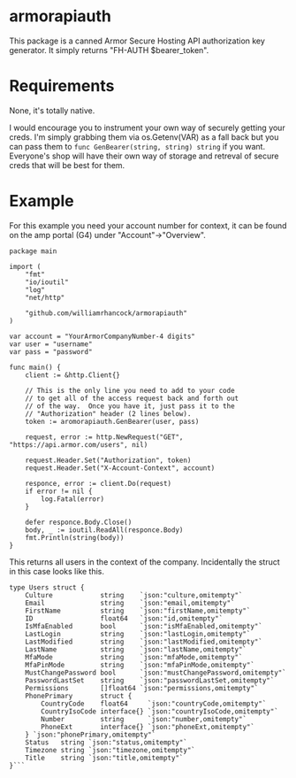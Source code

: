 # armorapiauth

This package is a canned Armor Secure Hosting API authorization key generator.  It simply returns "FH-AUTH $bearer_token".

# Requirements
None, it's totally native.

I would encourage you to instrument your own way of securely getting your creds.  I'm simply grabbing them via os.Getenv(VAR) as a fall back but you can pass them to `func GenBearer(string, string) string` if you want. Everyone's shop will have their own way of storage and retreval of secure creds that will be best for them.

# Example
For this example you need your account number for context, it can be found on the amp portal (G4) under "Account"->"Overview".

```
package main

import (
	"fmt"
	"io/ioutil"
	"log"
	"net/http"

	"github.com/williamrhancock/armorapiauth"
)

var account = "YourArmorCompanyNumber-4 digits"
var user = "username"
var pass = "password"

func main() {
	client := &http.Client{}

	// This is the only line you need to add to your code
	// to get all of the access request back and forth out 
	// of the way.  Once you have it, just pass it to the 
	// "Authorization" header (2 lines below).
	token := aromorapiauth.GenBearer(user, pass)

	request, error := http.NewRequest("GET", "https://api.armor.com/users", nil)

	request.Header.Set("Authorization", token)
	request.Header.Set("X-Account-Context", account)

	responce, error := client.Do(request)
	if error != nil {
		log.Fatal(error)
	}

	defer responce.Body.Close()
	body, _ := ioutil.ReadAll(responce.Body)
	fmt.Println(string(body))
}
```

This returns all users in the context of the company.  Incidentally the struct in this case looks like this.


```
type Users struct {
	Culture            string    `json:"culture,omitempty"`
	Email              string    `json:"email,omitempty"`
	FirstName          string    `json:"firstName,omitempty"`
	ID                 float64   `json:"id,omitempty"`
	IsMfaEnabled       bool      `json:"isMfaEnabled,omitempty"`
	LastLogin          string    `json:"lastLogin,omitempty"`
	LastModified       string    `json:"lastModified,omitempty"`
	LastName           string    `json:"lastName,omitempty"`
	MfaMode            string    `json:"mfaMode,omitempty"`
	MfaPinMode         string    `json:"mfaPinMode,omitempty"`
	MustChangePassword bool      `json:"mustChangePassword,omitempty"`
	PasswordLastSet    string    `json:"passwordLastSet,omitempty"`
	Permissions        []float64 `json:"permissions,omitempty"`
	PhonePrimary       struct {
		CountryCode    float64     `json:"countryCode,omitempty"`
		CountryIsoCode interface{} `json:"countryIsoCode,omitempty"`
		Number         string      `json:"number,omitempty"`
		PhoneExt       interface{} `json:"phoneExt,omitempty"`
	} `json:"phonePrimary,omitempty"`
	Status   string `json:"status,omitempty"`
	Timezone string `json:"timezone,omitempty"`
	Title    string `json:"title,omitempty"`
}```